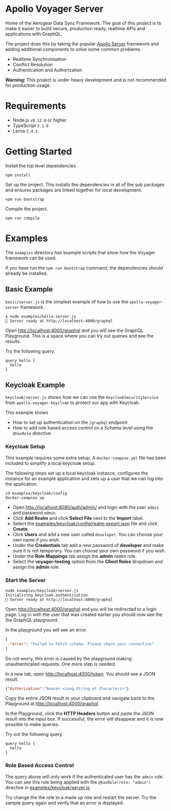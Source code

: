 # Apollo Voyager Server

Home of the Aerogear Data Sync Framework. The goal of this project is to make it easier to build secure, production ready, realtime APIs and applications with GraphQL. 

The project does this by taking the popular [Apollo Server](https://www.apollographql.com/docs/apollo-server/) framework and adding additional components to solve some common problems.

* Realtime Synchronisation
* Conflict Resolution
* Authentication and Authorization

**Warning:** This project is under heavy development and is not recommended for production usage.

# Requirements

* Node.js `v8.12.0` or higher
* TypeScript `3.1.6`
* Lerna `3.4.3`

# Getting Started

Install the top level dependencies.

```
npm install
```

Set up the project. This installs the dependencies in all of the sub packages and ensures packages are linked together for local development.

```
npm run bootstrap
```

Compile the project.

```
npm run compile
```

# Examples

The `examples` directory has example scripts that show how the Voyager framework can be used.

If you have run the `npm run bootstrap` command, the dependencies should already be installed.

## Basic Example

`basic/server.js` is the simplest example of how to use the `apollo-voyager-server` framework.

```
$ node examples/hello-server.js
🚀 Server ready at http://localhost:4000/graphql
```

Open [http://localhost:4000/graphql](http://localhost:4000/graphql) and you will see the GraphQL Playground. This is a space where you can try out queries and see the results.

Try the following query.

```
query hello {
  hello
}
```

## Keycloak Example

`keycloak/server.js` shows how we can use the `KeycloakSecurityService` from `apollo-voyager-keycloak` to protect our app with Keycloak.

This example shows 

* How to set up authentication on the `/graphql` endpoint
* How to add role based access control on a Schema level using the `@hasRole` directive.

### Keycloak Setup

This example requires some extra setup. A `docker-compose.yml` file has been included to simplify a local keycloak setup.

The following steps set up a local keycloak instance, configures the instance for an example application and sets up a user that we can log into the application.

```
cd examples/keycloak/config
docker-compose up
```

* Open [http://localhost:8080/auth/admin/](http://localhost:8080/auth/admin/) and login with the user `admin` and password `admin`.
* Click **Add Realm** and click **Select File** next to the **Import** label.
* Select the [examples/keycloak/config/realm-export.json](examples/keycloak/config/realm-export.json) file and click **Create**.
* Click **Users** and add a new user called `developer`. You can choose your own name if you wish.
* Under the **Credentials** tab add a new password of **developer** and make sure it is not temporary. You can choose your own password if you wish.
* Under the **Role Mappings** tab assign the **admin** realm role.
* Select the **voyager-testing** option from the **Client Roles** dropdown and assign the **admin** role.

### Start the Server

```
node examples/keycloak/server.js
Initializing Keycloak authentication
🚀 Server ready at http://localhost:4000/graphql
```

Open [http://localhost:4000/graphql](http://localhost:4000/graphql) and you will be redirected to a login page. Log in with the user that was created earlier you should now see the the GraphQL playground.

In the playground you will see an error.

```json
{
  "error": "Failed to fetch schema. Please check your connection"
}
```

Do not worry, this error is caused by the playground making unauthenticated requests. One more step is needed.

In a new tab, open [http://localhost:4000/token](http://localhost:4000/token). You should see a JSON result.

```json
{"Authorization":"Bearer <Long String of Characters>"}
```

Copy the entire JSON result to your clipboard and navigate back to the Playground at [http://localhost:4000/graphql](http://localhost:4000/graphql). 

In the Playground, click the **HTTP Headers** button and paste the JSON result into the input box. If successful, the error will disappear and it is now possible to make queries.

Try out the following query

```
query hello {
  hello
}
```

### Role Based Access Control

The query above will only work if the authenticated user has the `admin` role. You can see this rule being applied with the `@hasRole(role: "admin")` directive in [examples/keycloak/server.js](examples/keycloak/server.js#L22).

Try change the the role to a made up role and restart the server. Try the sample query again and verify that an error is displayed.
